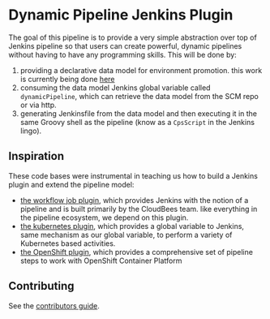# Dynamic Pipeline Jenkins Plugin

The goal of this pipeline is to provide a very simple abstraction over top of Jenkins pipeline so that users can create powerful, dynamic pipelines without having to have any programming skills. This will be done by:

1. providing a declarative data model for environment promotion. this work is currently being done [here](https://github.com/rht-labs/api-design)
2. consuming the data model Jenkins global variable called `dynamicPipeline`, which can retrieve the data model from the SCM repo or via http.
3. generating Jenkinsfile from the data model and then executing it in the same Groovy shell as the pipeline (know as a `CpsScript` in the Jenkins lingo).

## Inspiration

These code bases were instrumental in teaching us how to build a Jenkins plugin and extend the pipeline model:

- [the workflow job plugin](https://github.com/jenkinsci/workflow-job-plugin), which provides Jenkins with the notion of a pipeline and is built primarily by the CloudBees team. like everything in the pipeline ecosystem, we depend on this plugin.
- [the kubernetes plugin](https://github.com/jenkinsci/kubernetes-pipeline-plugin), which provides a global variable to Jenkins, same mechanism as our global variable, to perform a variety of Kubernetes based activities.
- [the OpenShift plugin](https://github.com/jenkinsci/openshift-pipeline-plugin), which provides a comprehensive set of pipeline steps to work with OpenShift Container Platform

## Contributing
See the [contributors guide](https://github.com/rht-labs/api-design/blob/master/CONTRIBUTING.md).